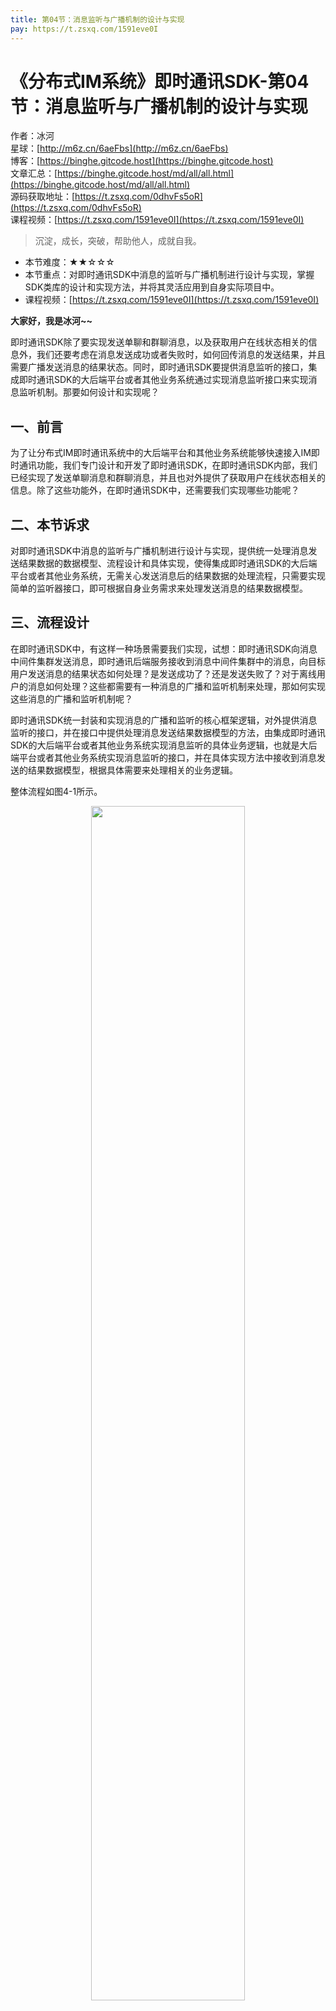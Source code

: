```yaml
---
title: 第04节：消息监听与广播机制的设计与实现
pay: https://t.zsxq.com/1591eve0I
---
```


# 《分布式IM系统》即时通讯SDK-第04节：消息监听与广播机制的设计与实现

作者：冰河
<br/>星球：[http://m6z.cn/6aeFbs](http://m6z.cn/6aeFbs)
<br/>博客：[https://binghe.gitcode.host](https://binghe.gitcode.host)
<br/>文章汇总：[https://binghe.gitcode.host/md/all/all.html](https://binghe.gitcode.host/md/all/all.html)
<br/>源码获取地址：[https://t.zsxq.com/0dhvFs5oR](https://t.zsxq.com/0dhvFs5oR)
<br/>课程视频：[https://t.zsxq.com/1591eve0I](https://t.zsxq.com/1591eve0I)

> 沉淀，成长，突破，帮助他人，成就自我。

* 本节难度：★★☆☆☆
* 本节重点：对即时通讯SDK中消息的监听与广播机制进行设计与实现，掌握SDK类库的设计和实现方法，并将其灵活应用到自身实际项目中。
* 课程视频：[https://t.zsxq.com/1591eve0I](https://t.zsxq.com/1591eve0I)

**大家好，我是冰河~~**

即时通讯SDK除了要实现发送单聊和群聊消息，以及获取用户在线状态相关的信息外，我们还要考虑在消息发送成功或者失败时，如何回传消息的发送结果，并且需要广播发送消息的结果状态。同时，即时通讯SDK要提供消息监听的接口，集成即时通讯SDK的大后端平台或者其他业务系统通过实现消息监听接口来实现消息监听机制。那要如何设计和实现呢？

## 一、前言

为了让分布式IM即时通讯系统中的大后端平台和其他业务系统能够快速接入IM即时通讯功能，我们专门设计和开发了即时通讯SDK，在即时通讯SDK内部，我们已经实现了发送单聊消息和群聊消息，并且也对外提供了获取用户在线状态相关的信息。除了这些功能外，在即时通讯SDK中，还需要我们实现哪些功能呢？

## 二、本节诉求

对即时通讯SDK中消息的监听与广播机制进行设计与实现，提供统一处理消息发送结果数据的数据模型、流程设计和具体实现，使得集成即时通讯SDK的大后端平台或者其他业务系统，无需关心发送消息后的结果数据的处理流程，只需要实现简单的监听器接口，即可根据自身业务需求来处理发送消息的结果数据模型。

## 三、流程设计

在即时通讯SDK中，有这样一种场景需要我们实现，试想：即时通讯SDK向消息中间件集群发送消息，即时通讯后端服务接收到消息中间件集群中的消息，向目标用户发送消息的结果状态如何处理？是发送成功了？还是发送失败了？对于离线用户的消息如何处理？这些都需要有一种消息的广播和监听机制来处理，那如何实现这些消息的广播和监听机制呢？

即时通讯SDK统一封装和实现消息的广播和监听的核心框架逻辑，对外提供消息监听的接口，并在接口中提供处理消息发送结果数据模型的方法，由集成即时通讯SDK的大后端平台或者其他业务系统实现消息监听的具体业务逻辑，也就是大后端平台或者其他业务系统实现消息监听的接口，并在具体实现方法中接收到消息发送的结果数据模型，根据具体需要来处理相关的业务逻辑。

整体流程如图4-1所示。

<div align="center">
    <img src="https://binghe.gitcode.host/images/project/im/2023-12-25-001.png?raw=true" width="70%">
    <br/>
</div>

当即时通讯SDK发送消息并且需要回传结果数据时，会通过广播的方式来处理结果数据模型，同时，当即时通讯后端服务向用户终端发送消息后，会向消息中间件集群回传消息发送的结果数据，而即时通讯SDK接收到消息中间件集群中消息发送的结果数据，同样会通过广播的方式来处理结果数据模型，并且会在发送广播的方法中，调用监听器的方法来处理结果数据模型。

## 四、类结构设计

消息监听与广播机制的类结构设计如图4-2所示。

## 查看完整文章

加入[冰河技术](https://public.zsxq.com/groups/15552115418882.html)知识星球，解锁完整技术文章、小册、视频与完整代码
